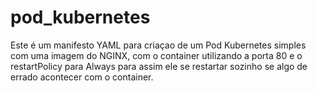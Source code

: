 # pod_kubernetes
Este é um manifesto YAML para criaçao de um Pod Kubernetes simples com uma imagem do NGINX, com o container utilizando a porta 80 e o restartPolicy para Always para assim ele se restartar sozinho se algo de errado acontecer com o container.
